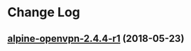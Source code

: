 # Change Log

## [alpine-openvpn-2.4.4-r1](https://github.com/sahsu/docker-openvpn/tree/alpine-openvpn-2.4.4-r1) (2018-05-23)



